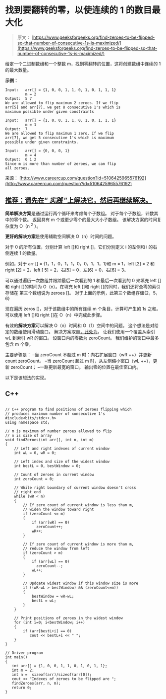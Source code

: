 # 找到要翻转的零，以使连续的 1 的数目最大化

> 原文： [https://www.geeksforgeeks.org/find-zeroes-to-be-flipped-so-that-number-of-consecutive-1s-is-maximized/](https://www.geeksforgeeks.org/find-zeroes-to-be-flipped-so-that-number-of-consecutive-1s-is-maximized/)

给定一个二进制数组和一个整数 m，找到零翻转的位置，这将创建数组中连续的 1 的最大数量。

**示例：**

```
Input:   arr[] = {1, 0, 0, 1, 1, 0, 1, 0, 1, 1, 1}
         m = 2
Output:  5 7
We are allowed to flip maximum 2 zeroes. If we flip
arr[5] and arr[7], we get 8 consecutive 1's which is
maximum possible under given constraints 

Input:   arr[] = {1, 0, 0, 1, 1, 0, 1, 0, 1, 1, 1}
         m = 1
Output:  7
We are allowed to flip maximum 1 zero. If we flip 
arr[7], we get 5 consecutive 1's which is maximum 
possible under given constraints.

Input:   arr[] = {0, 0, 0, 1}
         m = 4
Output:  0 1 2
Since m is more than number of zeroes, we can flip
all zeroes.

```

来源： [http://www.careercup.com/question?id=5106425965576192](http://www.careercup.com/question?id=5106425965576192)

## [推荐：请先在“ ***<u>实践</u>*** ”上解决它，然后再继续解决。](https://practice.geeksforgeeks.org/problems/maximize-number-of-1s/0)

**简单解决方案**是通过运行两个循环来考虑每个子数组。 对于每个子数组，计数其中的零个数。 返回具有 m 个或更少零个的最大大小子数组。 该解决方案的时间复杂度为 O（n <sup>2</sup> ）。

**更好的解决方案**是使用辅助空间解决 O（n）时间的问题。

对于 0 的所有位置，分别计算 left []和 right []，它们分别定义 i 的左侧和 i 的右侧连续 1 的数量。

例如，对于 arr [] = {1，1，0，1，1，0，0，1，1，1}和 m = 1，left [2] = 2 和 right [2] = 2，left [ 5] = 2，右[5] = 0，左[6] = 0，右[6] = 3。

可以通过遍历一次数组并跟踪最后一次看到的 1 和最后一次看到的 0 来填充 left []和 right []的时间为 O（n）。在填充 left []和 right []的同时，我们还将全零的索引存储在 第三个数组说为 zeroes []。 对于上面的示例，此第三个数组存储{2，5，6}

现在遍历 zeros []，对于该数组中的所有连续 m 个条目，计算可产生的 1s 之和。 可以使用 left []和 right []在 O（n）中完成此步骤。

有效的**解决方案**可以解决 O（n）时间和 O（1）空间中的问题。 这个想法是对给定的数组使用滑动窗口。 解决方案取自[，此处为](http://www.careercup.com/question?id=5106425965576192)。
让我们使用一个覆盖从索引 wL 到索引 wR 的窗口。 设窗口内的零数为 zeroCount。 我们维护的窗口中最多包含 m 个零。

主要步骤是：
–当 zeroCount 不超过 m 时：向右扩展窗口（wR ++）并更新 count zeroCount。
–当 zeroCount 超过 m 时，从左侧缩小窗口（wL ++），更新 zeroCount；
–一路更新最宽的窗口。 输出零的位置在最佳窗口内。

以下是该想法的实现。

## C++ 

```

// C++ program to find positions of zeroes flipping which 
// produces maximum number of xonsecutive 1's 
#include<bits/stdc++.h> 
using namespace std; 

// m is maximum of number zeroes allowed to flip 
// n is size of array 
void findZeroes(int arr[], int n, int m) 
{ 
    // Left and right indexes of current window 
    int wL = 0, wR = 0;  

    // Left index and size of the widest window  
    int bestL = 0, bestWindow = 0;  

    // Count of zeroes in current window 
    int zeroCount = 0;  

    // While right boundary of current window doesn't cross  
    // right end 
    while (wR < n) 
    { 
        // If zero count of current window is less than m, 
        // widen the window toward right 
        if (zeroCount <= m) 
        { 
            if (arr[wR] == 0) 
              zeroCount++; 
            wR++; 
        } 

        // If zero count of current window is more than m, 
        // reduce the window from left 
        if (zeroCount > m) 
        { 
            if (arr[wL] == 0) 
              zeroCount--; 
            wL++; 
        } 

        // Updqate widest window if this window size is more 
        if ((wR-wL > bestWindow) && (zeroCount<=m)) 
        { 
            bestWindow = wR-wL; 
            bestL = wL; 
        } 
    } 

    // Print positions of zeroes in the widest window 
    for (int i=0; i<bestWindow; i++) 
    { 
        if (arr[bestL+i] == 0) 
           cout << bestL+i << " "; 
    } 
} 

// Driver program 
int main() 
{ 
   int arr[] = {1, 0, 0, 1, 1, 0, 1, 0, 1, 1}; 
   int m = 2; 
   int n =  sizeof(arr)/sizeof(arr[0]); 
   cout << "Indexes of zeroes to be flipped are "; 
   findZeroes(arr, n, m); 
   return 0; 
} 

```